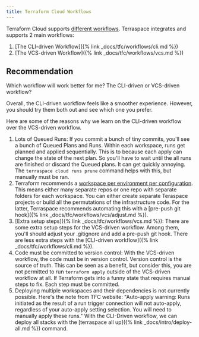```yaml
---
title: Terraform Cloud Workflows
---
```


Terraform Cloud supports [different workflows](https://www.terraform.io/docs/tfc/run/cli.html). Terraspace integrates and supports 2 main workflows:

1. [The CLI-driven Workflow]({% link _docs/tfc/workflows/cli.md %})
2. [The VCS-driven Workflow]({% link _docs/tfc/workflows/vcs.md %})

## Recommendation

Which workflow will work better for me? The CLI-driven or VCS-driven workflow?

Overall, the CLI-driven workflow feels like a smoother experience. However, you should try them both out and see which one you prefer.

Here are some of the reasons why we learn on the CLI-driven workflow over the VCS-driven workflow.

1. Lots of Queued Runs: If you commit a bunch of tiny commits, you'll see a bunch of Queued Plans and Runs. Within each workspace, runs get planned and applied sequentially. This is to because each apply can change the state of the next plan. So you'll have to wait until the all runs are finished or discard the Queued plans. It can get quickly annoying. The `terraspace cloud runs prune` command helps with this, but manually must be ran.
2. Terraform recommends a [workspace per environment per configuration](https://www.terraform.io/docs/tfc/guides/recommended-practices/part1.html). This means either many separate repos or one repo with separate folders for each workspace. You can either create separate Teraspace projects or build all the permutations of the infrastructure code. For the latter, Terraspace recommends automating this with a [pre-push git hook]({% link _docs/tfc/workflows/vcs/adjust.md %}).
3. [Extra setup steps]({% link _docs/tfc/workflows/vcs.md %}): There are some extra setup steps for the VCS-driven workflow.  Among them, you'll should adjust your .gitignore and add a pre-push git hook. There are less extra steps with the [CLI-driven workflow]({% link _docs/tfc/workflows/cli.md %}).
4. Code must be committed to version control: With the VCS-driven workflow, the code must be in version control. Version control is the source of truth. This can be seen as a benefit, but consider this, you are not permitted to run `terraform apply` outside of the VCS-driven workflow at all. If Terraform gets into a funny state that requires manual steps to fix. Each step must be committed.
5. Deploying multiple workspaces and their dependencies is not currently possible. Here's the note from TFC website: "Auto-apply warning: Runs initiated as the result of a run trigger connection will not auto-apply, regardless of your auto-apply setting selection. You will need to manually apply these runs." With the CLI-Driven workflow, we can deploy all stacks with the [terraspace all up]({% link _docs/intro/deploy-all.md %}) command.
